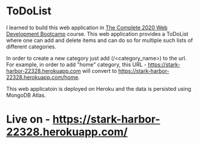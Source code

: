 # ToDoList
I learned to build this web application in [The Complete 2020 Web Development Bootcamp](https://www.udemy.com/course/the-complete-web-development-bootcamp/) course. This web application provides a ToDoList where one can add and delete items and can do so for multiple such lists of different categories. 

In order to create a new category just add (/<category_name>) to the url. For example, in order to add "home" category, this URL - https://stark-harbor-22328.herokuapp.com will convert to https://stark-harbor-22328.herokuapp.com/home.

This web applicatoin is deployed on Heroku and the data is persisted using MongoDB Atlas.

# Live on - https://stark-harbor-22328.herokuapp.com/
